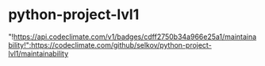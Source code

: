 # python-project-lvl1

"!https://api.codeclimate.com/v1/badges/cdff2750b34a966e25a1/maintainability!":https://codeclimate.com/github/selkov/python-project-lvl1/maintainability
